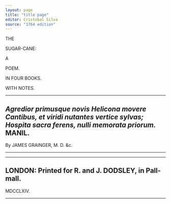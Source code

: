 ```yaml
---
layout: page
title: "title page"
editor: Cristobal Silva
source: "1764 edition"
---
```



<!--All lines below should be centered on the page; spacing between letters changes from line-to-line, if we want to replicate-->
THE

SUGAR-CANE:

A

POEM.

IN FOUR BOOKS.

WITH NOTES.

---
*Agredior primusque novis Helicona movere*
*Cantibus, et viridi nutantes vertice sylvas;*
*Hospita sacra ferens, nulli memorata priorum.* MANIL.
---

By JAMES GRAINGER, M. D. &c.

___
___

LONDON:
Printed for R. and J. DODSLEY, in Pall-mall.
---
MDCCLXIV.


---
